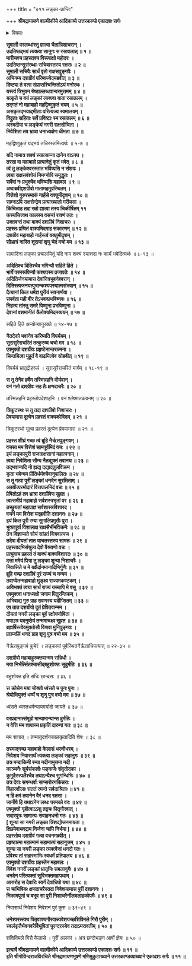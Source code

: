 +++
title = "०११ लङ्का-प्राप्तिः"

+++
**श्रीमद्रामायणे वाल्मीकीये आदिकाव्ये उत्तरकाण्डे एकादशः सर्गः**

<details><summary>विषयाः</summary>

रावणादीनां वर-लाभ-हृष्टेन सुमालिना  
प्रहस्तादिभिः सह  
रावण-समीपम् एत्य  
तं प्रति लङ्कायाः पुरा-निजालयत्व-कथन-पूर्वकं  
कुबेरस्य ततः प्रव्राजन-चोदना ॥ १ ॥  
रावणेन भ्रातृ-गौरवात् तद्-वचनानादरणे  
तं प्रति प्रहस्तेन  
पुनस् समयान्तरे निपुणं दुर्बोधनम् ॥ २ ॥  
तद्-अनुरोधिना रावणेन  
कुबेरं प्रति लङ्का-त्यागे दूत्येन प्रहस्त-प्रेषणम् ॥ ३ ॥  
कुबेरेण पितरि विश्रवसि रावण-वचन-निवेदन-पूर्वकं  
तन्-नियोगेन लङ्कातः पौरैः सह कैलास-गमनम् ॥ ४ ॥  
ततो लङ्कां प्रविष्टैः सुमालि-प्रभृतिभी  
रावणस्य लङ्का-राज्येऽभिषेचनम् ॥ ५ ॥
</details>

**सुमाली वरलब्धांस्तु ज्ञात्वा चैतान्निशाचरान् ।  
उदतिष्ठद्भयं त्यक्त्वा सानुगः स रसावलात् ॥ १ ॥  
मारीचश्च प्रहस्तश्च विरूपाक्षो महोदरः ।  
उदतिष्ठन्सुसंरब्धाः सचिवास्तस्य रक्षसः ॥ २ ॥  
सुमाली सचिवैः सार्धं वृतो राक्षसपुङ्गवैः ।  
अभिगम्य दशग्रीवं परिष्वज्येदमब्रवीत् ॥ ३ ॥  
दिष्ट्या ते वत्स संप्राप्तश्चिन्तितोऽयं मनोरथः ।  
यस्त्वं त्रिभुवन श्रेष्ठाल्लब्धवान्वरमुत्तमम् ॥ ४ ॥  
यत्कृते च वयं लङ्कां त्यक्त्वा याता रसातलम् ।  
तद्गतं नो महाबाहो महद्विष्णुकृतं भयम् ॥ ५ ॥  
असकृतद्भयाद्भीताः परित्यज्य स्वमालयम् ।  
विद्रुताः सहिताः सर्वे प्रविष्टाः स्म रसातलम् ॥ ६ ॥  
अस्मदीया च लङ्केयं नगरी राक्षसोचिता ।  
निवेशिता तव भ्रात्रा धनाध्यक्षेण धीमता ॥ ७ ॥**

महद्विष्णुकृतं यद्भयं तन्निरस्तमित्यर्थः ॥ ५-७ ॥

**यदि नामात्र शक्यं स्यात्साम्ना दानेन वाऽनघ ।  
तरसा वा महाबाहो प्रत्यानेतुं कृतं भवेत् ॥ ८ ॥  
त्वं तु लङ्केश्वरस्तात भविष्यसि न संशयः ।  
त्वया राक्षसवंशोयं निमग्नोपि समुद्धृतः ।  
सर्वेषां नः प्रभुश्चैव भविष्यसि महाबल ॥ ९ ॥  
अथाब्रवीद्दशग्रीवो मातामहमुपस्थितम् ।  
वित्तेशो गुरुरस्माकं नार्हसे वक्तुमीदृशम् ॥ १० ॥  
साम्नाऽपि राक्षसेन्द्रेण प्रत्याख्यातो गरीयसा ।  
किंचिन्नाह तदा रक्षो ज्ञात्वा तस्य चिकीर्षितम् ११  
कस्यचित्त्वथ कालस्य वसन्तं रावणं ततः ।  
उक्तवन्तं तथा वाक्यं दशग्रीवं निशाचरः ।  
प्रहस्तः प्रश्रितं वाक्यमिदमाह सकारणम् ॥ १२ ॥  
दशग्रीव महाबाहो नार्हस्त्वं वक्तुमीदृशम् ।  
सौभ्रात्रं नास्ति शूराणां शृणु चेदं वचो मम ॥ १३ ॥**

सामादिना लङ्का प्रचालयितुं यदि नाम शक्यं स्यात्तदा नः कार्यं भवेदित्यर्थः ॥ ८-१३ ॥

**अदितिश्च दितिश्चैव भगिन्यौ सहिते हिते ।  
भार्ये परमरूपिण्यौ कश्यपस्य प्रजापतेः ॥ १४ ॥  
अदितिर्जनयामास देवांस्त्रिभुवनेश्वरान् ।  
दितिस्त्वजनयत्पुत्रान्कश्यपस्यात्मसंभवान् ॥ १५ ॥  
दैत्यानां किल धर्मज्ञ पुरीयं सवनार्णवा ।  
सपर्वता मही वीर तेऽभवन्प्रभविष्णवः ॥ १६ ॥  
निहत्य तांस्तु समरे विष्णुना प्रभविष्णुना ।  
देवानां वशमानीतं त्रैलोक्यमिदमव्ययम् ॥ १७ ॥**

सहिते हिते अन्योन्यानुरक्ते ॥ १४-१७ ॥

**नैतदेको भवानेव करिष्यति विपर्ययम् ।  
सुरासुरैराचरितं तत्कुरुष्व चचो मम ॥ १८ ॥  
एवमुक्तो दशग्रीवः प्रहृष्टेनान्तरात्मना ।  
चिन्तयित्वा मुहूर्तं वै वाढमित्येव सोब्रवीत् ॥ १९ ॥**

विपर्ययं भ्रातृद्रोहरूपं । सुरासुरैराचरितं मार्गम् ॥ १८-१९ ॥

**स तु तेनैव हर्षेण तस्मिन्नहनि वीर्यवान् ।  
वनं गतो दशग्रीवः सह तैः क्षणदाचरैः ॥ २० ॥**

तस्मिन्नहनि प्रहस्तोपदेशाहनि । वनं श्लेष्मातकवनम् ॥ २० ॥

**त्रिकूटस्थः स तु तदा दशग्रीवो निशाचरः ।  
प्रेषयामास दूत्येन प्रहस्तं वाक्यकोविदम् ॥ २१ ॥**

त्रिकूटस्थो भूत्वा प्रहस्तं दूत्येन प्रेषयामास ॥ २१ ॥

**प्रहस्त शीघ्रं गच्छ त्वं ब्रूहि नैर्ऋतपुङ्गवम् ।  
वचसा मम वित्तेशं सामपूर्वमिदं वचः ॥ २२ ॥  
इयं लङ्कापुरी राजन्राक्षसानां महात्मनाम् ।  
त्वया निवेशिता सौम्य नैतद्युक्तं तवानघ ॥ २३ ॥  
तद्भवान्यदि नो ह्यद्य दद्यादतुलविक्रम ।  
कृता भवेन्मम प्रीतिर्धर्मश्चैवानुपालितः ॥ २४ ॥  
स तु गत्वा पुरीं लङ्कां धनदेन सुरक्षिताम् ।  
अब्रवीत्परमोदारं वित्तपालमिदं वचः ॥ २५ ॥  
प्रेषितोऽहं तव भ्रात्रा दशग्रीवेण सुव्रत ।  
त्वत्समीपं महाबाहो सर्वशस्त्रभृतां वर ॥ २६ ॥  
तच्छ्रूयतां महाप्राज्ञ सर्वशास्त्रविशारद ।  
वचनं मम वित्तेश यद्ब्रवीति दशाननः ॥ २७ ॥  
इयं किल पुरी रम्या सुमालिप्रमुखैः पुरा ।  
भुक्तपूर्वा विशालाक्ष राक्षसैर्भीमविक्रमैः ॥ २८ ॥  
तेन विज्ञाप्यते सोयं सांप्रतं विश्रवात्मज ।  
तदेषा दीयतां तात याचतस्तस्य सामतः ॥ २९ ॥  
प्रहस्तादभिसंश्रुत्य देवो वैश्रवणो वचः ।  
प्रत्युवाच प्रहस्तं तं वाक्यं वाक्यविशारदः ॥ ३० ॥  
दत्ता ममेयं पित्रा तु लङ्का शून्या निशाचरैः ।  
निवासिते च मे यक्षैर्दानमानादिभिर्गुणैः ॥ ३१ ॥  
ब्रूहि गच्छ दशग्रीवं पुरं राज्यं च यन्मम ।  
तवाप्येतन्महाबाहो भुङ्क्ष्व राज्यमकण्टकम् ।  
अविभक्तं त्वया सार्धं राज्यं यच्चापि मे वसु ॥ ३२ ॥  
एवमुक्त्वा धनाध्यक्षो जगाम पितुरन्तिकम् ।  
अभिवाद्य गुरु ग्राह रावणस्य यदीप्सितम् ॥ ३३ ॥  
एष तात दशग्रीवो दूतं प्रेषितवान्मम ।  
दीयतां नगरी लङ्का पूर्वं रक्षोगणोषिता ।  
मयाऽत्र यदनुष्ठेयं तन्ममाचक्ष्व सुव्रत ॥ ३४ ॥  
ब्रह्मर्षिस्त्वेवमुक्तोसौ विश्रवा मुनिपुङ्गवः ।  
प्राञ्जलिं धनदं ग्राह शृणु पुत्र वचो मम ॥ ३५ ॥**

नैर्ऋतपुङ्गवं कुबेरं । लङ्कायां पूर्वस्थितनैर्ऋताधिपत्यात् ॥ २२-३५ ॥

**दशग्रीवो महाबाहुरुक्तवान्मम सन्निधौ ।  
मया निर्भर्त्सितश्चासीद्बहुशोक्तः सुदुर्मतिः ॥ ३६ ॥**

बहुशोक्त इति संधिः छान्दसः ॥ ३६ ॥

**स क्रोधेन मया चोक्तो ध्वंसते च पुनः पुनः ।  
श्रेयोभियुक्तं धर्म्यं च शृणु पुत्र वचो मम ॥ ३७ ॥**

ध्वंसते ध्वस्तधर्मन्यायमर्यादो जायते ॥ ३७ ॥

**वरप्रदानात्संमूढो मान्यामान्यान्स दुर्मतिः ।  
न वेत्ति मम शापाच्च प्रकृतिं दारुणां गतः ॥ ३८ ॥**

मम शापात् । तन्मातृदर्शनकालकृतादिति शेषः ॥ ३८ ॥

**तस्माद्गच्छ महाबाहो कैलासं धरणीधरम् ।  
निवेशय निवासार्थं त्यक्त्वा लङ्कां सहानुगः ॥ ३९ ॥  
तत्र मन्दाकिनी रम्या नदीनामुत्तमा नदी ।  
काञ्चनैः सूर्यसंकाशैः पङ्कजैः संवृतोदका ।  
कुमुदैरुत्पलैश्चैव तथाऽन्यैश्च सुगन्धिभिः ॥ ४० ॥  
तत्र देवाः सगन्धर्वाः साप्सरोरगकिन्नराः ।  
विहारशीलाः सततं रमन्ते सर्वदाश्रिताः ॥ ४१ ॥  
न हि क्षमं तवानेन वैरं धनद रक्षसा ।  
जानीषे हि यथाऽनेन लब्धः परमको वरः ॥ ४२ ॥  
एवमुक्तो गृहीत्वाऽऽशु तद्वचः पितृगौरवात् ।  
सदारपुत्रः सामात्यः सवाहनधनो गतः ॥ ४३ ॥  
\[ शून्या सा नगरी लङ्का त्रिंशद्योजनमायता ।  
क्षिप्रमेवाभवद्राम निर्जना चापि निर्भया \] ॥ ४४ ॥  
प्रहस्तोथ दशग्रीवं गत्वा वचनमब्रवीत् ।  
प्रहृष्टात्मा महात्मानं सहामात्यं सहानुजम् ॥ ४५ ॥  
शून्या सा नगरी लङ्का त्यक्त्वैनां धनदो गतः ।  
प्रविश्य तां सहास्माभिः स्वधर्मं प्रतिपालय ॥ ४६ ॥  
एवमुक्तो दशग्रीवः प्रहस्तेन महाबलः ।  
विवेश नगरीं लङ्कां भ्रातृभिः सबलानुगैः ॥ ४७ ॥  
धनदेन परित्यक्तां सुविभक्तमहापथाम् ।  
आरुरोह स देवारिः स्वर्गं देवाधिपो यथा ॥ ४८ ॥  
स चाभिषिकः क्षणदाचरैस्तदा निवेशयामास पुरीं दशाननः ।  
निकामपूर्णा च बभूव सा पुरी निशाचरैर्नीलबलाहकोपमैः ॥ ४९ ॥**

निवासार्थं निवेशय निवेशनं पुरं कुरु ॥ ३९-४९ ॥

**धनेश्वरस्त्वथ पितृवाक्यगौरवान्न्यवेशयच्छशिविमले गिरौ पुरीम् ।  
स्वलंकृतैर्भवनवरैर्विभूषितां पुरन्दरस्येव तदाऽमरावतीम् ॥ ५० ॥**

शशिविमले गिरौ कैलासे । पुरीं अलकां । अत्र छन्दोभङ्ग आर्षो ज्ञेयः ॥ ५० ॥

**इत्यार्षे श्रीमद्रामायणे वाल्मीकीये आदिकाव्ये उत्तरकाण्डे एकादशः सर्गः ॥ ११ ॥  
इति श्रीगोविन्दराजविरचिते श्रीमद्रामायणभूषणे मणिमुकुटाख्याने उत्तरकाण्डव्याख्याने एकादशः सर्गः ॥ ११ ॥**
